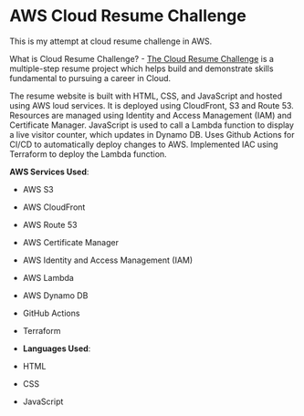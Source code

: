 # AWS Cloud Resume Challenge
This is my attempt at cloud resume challenge in AWS.

What is Cloud Resume Challenge? - [The Cloud Resume Challenge](https://cloudresumechallenge.dev/) is a multiple-step resume project which helps build and demonstrate skills fundamental to pursuing a career in Cloud. 

The resume website is built with HTML, CSS, and JavaScript and hosted using AWS loud services. It is deployed using CloudFront, S3 and Route 53. Resources are managed using  Identity and Access Management (IAM) and Certificate Manager. JavaScript is used to call a Lambda function to display a live visitor counter, which updates in Dynamo DB. Uses Github Actions for CI/CD to automatically deploy changes to AWS. Implemented IAC using Terraform to deploy the Lambda function. 

**AWS Services Used**:

- AWS S3
- AWS CloudFront
- AWS Route 53
- AWS Certificate Manager
- AWS Identity and Access Management (IAM)
- AWS Lambda
- AWS Dynamo DB
- GitHub Actions
- Terraform

- **Languages Used**:

- HTML
- CSS
- JavaScript
